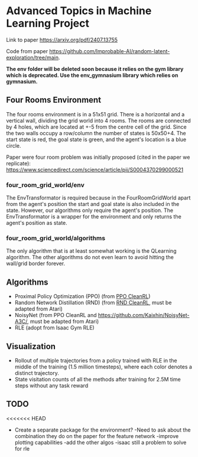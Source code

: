 # Advanced Topics in Machine Learning Project
Link to paper https://arxiv.org/pdf/2407.13755

Code from paper https://github.com/Improbable-AI/random-latent-exploration/tree/main.

**The env folder will be deleted soon because it relies on the gym library which is deprecated. Use the env_gymnasium library which relies on gymnasium.**

## Four Rooms Environment 
The four rooms environment is in a 51x51 grid. There is a horizontal and a vertical wall, dividing the grid world into 4 rooms. The rooms are connected by 4 holes, which are located at +-5 from the centre cell of the grid. Since the two walls occupy a row/column the number of states is 50x50+4. The start state is red, the goal state is green, and the agent's location is a blue circle.

Paper were four room problem was initially proposed (cited in the paper we replicate): https://www.sciencedirect.com/science/article/pii/S0004370299000521

### four_room_grid_world/env
The EnvTransformator is required because in the FourRoomGridWorld apart from the agent's position the start and goal state is also included in the state. However, our algorithms only require the agent's position. The EnvTransformator is a wrapper for the environment and only returns the agent's position as state. 

### four_room_grid_world/algorithms
The only algorithm that is at least somewhat working is the QLearning algorithm. The other algorithms do not even learn to avoid hitting the wall/grid border forever.

## Algorithms
- Proximal Policy Optimization (PPO) (from [PPO CleanRL](https://github.com/vwxyzjn/cleanrl/blob/master/cleanrl/ppo.py))
- Random Network Distillation (RND) (from [RND CleanRL](https://github.com/vwxyzjn/cleanrl/blob/master/cleanrl/ppo.py), must be adapted from Atari)
- NoisyNet (from PPO CleanRL and https://github.com/Kaixhin/NoisyNet-A3C/, must be adapted from Atari)
- RLE (adopt from Isaac Gym RLE)

## Visualization
- Rollout of multiple trajectories from a policy trained with
RLE in the middle of the training (1.5 million timesteps), where
each color denotes a distinct trajectory. 
- State visitation counts of all the methods after training for 2.5M time steps without any task reward

## TODO
<<<<<<< HEAD
- Create a separate package for the environment?
-Need to ask about the combination they do on the paper for the feature network
-improve plotting capabilities
-add the other algos
-isaac still a problem to solve for rle
